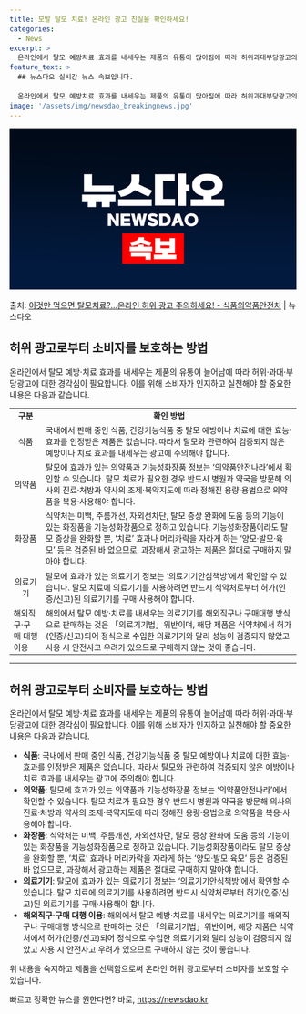 ```yaml
---
title: 모발 탈모 치료! 온라인 광고 진실을 확인하세요!
categories:
  - News
excerpt: >
  온라인에서 탈모 예방치료 효과를 내세우는 제품의 유통이 많아짐에 따라 허위과대부당광고의 피해 사례도 늘어나고…
feature_text: >
  ## 뉴스다오 실시간 뉴스 속보입니다.

  온라인에서 탈모 예방치료 효과를 내세우는 제품의 유통이 많아짐에 따라 허위과대부당광고의 피해 사례도 늘어나고…
image: '/assets/img/newsdao_breakingnews.jpg'
---
```


![뉴스다오 속보](/assets/img/newsdao_breakingnews.jpg)

<p>출처: <a href="https://newsdao.kr/3370" rel="dofollow">이것만 먹으면 탈모치료?…온라인 허위 광고 주의하세요! - 식품의약품안전처</a> | 뉴스다오</p>

<h2 data-ke-size="size26">허위 광고로부터 소비자를 보호하는 방법</h2>
<p data-ke-size="size16">온라인에서 탈모 예방·치료 효과를 내세우는 제품의 유통이 늘어남에 따라 허위·과대·부당광고에 대한 경각심이 필요합니다. 이를 위해 소비자가 인지하고 실천해야 할 중요한 내용은 다음과 같습니다.</p>

<table style="width: 100%;">
<tbody>
<tr>
<td style="text-align: center; height: 17px;"><b>구분</b></td>
<td style="text-align: center; height: 17px;"><b>확인 방법</b></td>
</tr>
<tr>
<td style="text-align: center; height: 17px;">식품</td>
<td style="text-align: left; height: 17px;">국내에서 판매 중인 식품, 건강기능식품 중 탈모 예방이나 치료에 대한 효능·효과를 인정받은 제품은 없습니다. 따라서 탈모와 관련하여 검증되지 않은 예방이나 치료 효과를 내세우는 광고에 주의해야 합니다.</td>
</tr>
<tr>
<td style="text-align: center; height: 17px;">의약품</td>
<td style="text-align: left; height: 17px;">탈모에 효과가 있는 의약품과 기능성화장품 정보는 ‘의약품안전나라’에서 확인할 수 있습니다. 탈모 치료가 필요한 경우 반드시 병원과 약국을 방문해 의사의 진료·처방과 약사의 조제·복약지도에 따라 정해진 용량·용법으로 의약품을 복용·사용해야 합니다.</td>
</tr>
<tr>
<td style="text-align: center; height: 17px;">화장품</td>
<td style="text-align: left; height: 17px;">식약처는 미백, 주름개선, 자외선차단, 탈모 증상 완화에 도움 등의 기능이 있는 화장품을 기능성화장품으로 정하고 있습니다. 기능성화장품이라도 탈모 증상을 완화할 뿐, ‘치료’ 효과나 머리카락을 자라게 하는 ‘양모·발모·육모’ 등은 검증된 바 없으므로, 과장해서 광고하는 제품은 절대로 구매하지 말아야 합니다.</td>
</tr>
<tr>
<td style="text-align: center; height: 17px;">의료기기</td>
<td style="text-align: left; height: 17px;">탈모에 효과가 있는 의료기기 정보는 ‘의료기기안심책방’에서 확인할 수 있습니다. 탈모 치료에 의료기기를 사용하려면 반드시 식약처로부터 허가(인증/신고)된 의료기기를 구매·사용해야 합니다.</td>
</tr>
<tr>
<td style="text-align: left; height: 17px;">해외직구·구매 대행 이용</td>
<td style="text-align: left; height: 17px;">해외에서 탈모 예방·치료를 내세우는 의료기기를 해외직구나 구매대행 방식으로 판매하는 것은 「의료기기법」위반이며, 해당 제품은 식약처에서 허가(인증/신고)되어 정식으로 수입한 의료기기와 달리 성능이 검증되지 않았고 사용 시 안전사고 우려가 있으므로 구매하지 않는 것이 좋습니다.</td>
</tbody>
</table>
<hr>

<h2 data-ke-size="size26">허위 광고로부터 소비자를 보호하는 방법</h2>
<p data-ke-size="size16">온라인에서 탈모 예방·치료 효과를 내세우는 제품의 유통이 늘어남에 따라 허위·과대·부당광고에 대한 경각심이 필요합니다. 이를 위해 소비자가 인지하고 실천해야 할 중요한 내용은 다음과 같습니다.</p>

<ul>
<li><b>식품</b>: 국내에서 판매 중인 식품, 건강기능식품 중 탈모 예방이나 치료에 대한 효능·효과를 인정받은 제품은 없습니다. 따라서 탈모와 관련하여 검증되지 않은 예방이나 치료 효과를 내세우는 광고에 주의해야 합니다.</li>
<li><b>의약품</b>: 탈모에 효과가 있는 의약품과 기능성화장품 정보는 ‘의약품안전나라’에서 확인할 수 있습니다. 탈모 치료가 필요한 경우 반드시 병원과 약국을 방문해 의사의 진료·처방과 약사의 조제·복약지도에 따라 정해진 용량·용법으로 의약품을 복용·사용해야 합니다.</li>
<li><b>화장품</b>: 식약처는 미백, 주름개선, 자외선차단, 탈모 증상 완화에 도움 등의 기능이 있는 화장품을 기능성화장품으로 정하고 있습니다. 기능성화장품이라도 탈모 증상을 완화할 뿐, ‘치료’ 효과나 머리카락을 자라게 하는 ‘양모·발모·육모’ 등은 검증된 바 없으므로, 과장해서 광고하는 제품은 절대로 구매하지 말아야 합니다.</li>
<li><b>의료기기</b>: 탈모에 효과가 있는 의료기기 정보는 ‘의료기기안심책방’에서 확인할 수 있습니다. 탈모 치료에 의료기기를 사용하려면 반드시 식약처로부터 허가(인증/신고)된 의료기기를 구매·사용해야 합니다.</li>
<li><b>해외직구·구매 대행 이용</b>: 해외에서 탈모 예방·치료를 내세우는 의료기기를 해외직구나 구매대행 방식으로 판매하는 것은 「의료기기법」위반이며, 해당 제품은 식약처에서 허가(인증/신고)되어 정식으로 수입한 의료기기와 달리 성능이 검증되지 않았고 사용 시 안전사고 우려가 있으므로 구매하지 않는 것이 좋습니다.</li>
</ul>
<p data-ke-size="size16">위 내용을 숙지하고 제품을 선택함으로써 온라인 허위 광고로부터 소비자를 보호할 수 있습니다.</p>
 

빠르고 정확한 뉴스를 원한다면? 바로, <a href="https://newsdao.kr" rel="dofollow">https://newsdao.kr</a>


